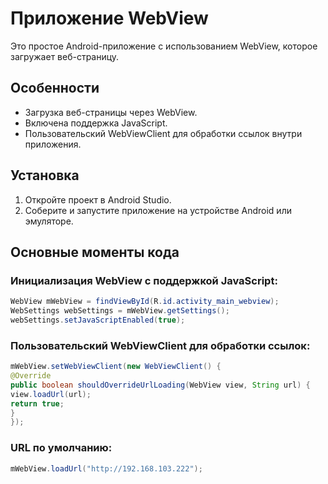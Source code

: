 # Приложение WebView

Это простое Android-приложение с использованием WebView, которое загружает веб-страницу.

## Особенности

- Загрузка веб-страницы через WebView.
- Включена поддержка JavaScript.
- Пользовательский WebViewClient для обработки ссылок внутри приложения.

## Установка

1. Откройте проект в Android Studio.
2. Соберите и запустите приложение на устройстве Android или эмуляторе.

## Основные моменты кода

### Инициализация WebView с поддержкой JavaScript:
```java
WebView mWebView = findViewById(R.id.activity_main_webview);
WebSettings webSettings = mWebView.getSettings();
webSettings.setJavaScriptEnabled(true);
```

### Пользовательский WebViewClient для обработки ссылок:
```java
mWebView.setWebViewClient(new WebViewClient() {
@Override
public boolean shouldOverrideUrlLoading(WebView view, String url) {
view.loadUrl(url);
return true;
}
});
```

### URL по умолчанию:
```java
mWebView.loadUrl("http://192.168.103.222");
```
